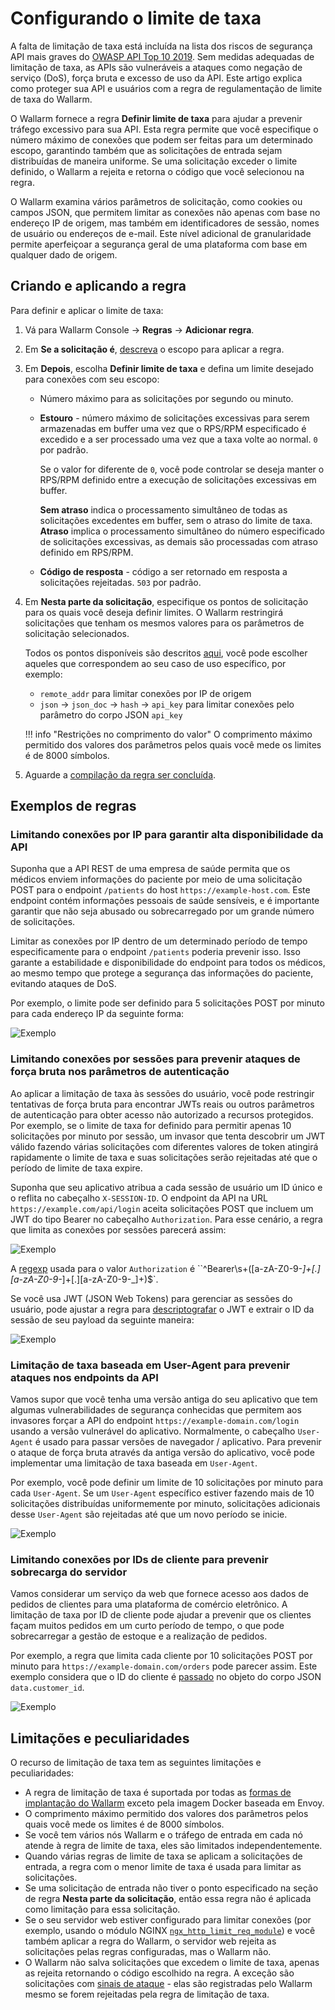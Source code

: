 # Configurando o limite de taxa

A falta de limitação de taxa está incluída na lista dos riscos de segurança API mais graves do [OWASP API Top 10 2019](https://github.com/OWASP/API-Security/blob/master/editions/2019/en/0xa4-lack-of-resources-and-rate-limiting.md). Sem medidas adequadas de limitação de taxa, as APIs são vulneráveis a ataques como negação de serviço (DoS), força bruta e excesso de uso da API. Este artigo explica como proteger sua API e usuários com a regra de regulamentação de limite de taxa do Wallarm.

O Wallarm fornece a regra **Definir limite de taxa** para ajudar a prevenir tráfego excessivo para sua API. Esta regra permite que você especifique o número máximo de conexões que podem ser feitas para um determinado escopo, garantindo também que as solicitações de entrada sejam distribuídas de maneira uniforme. Se uma solicitação exceder o limite definido, o Wallarm a rejeita e retorna o código que você selecionou na regra.

O Wallarm examina vários parâmetros de solicitação, como cookies ou campos JSON, que permitem limitar as conexões não apenas com base no endereço IP de origem, mas também em identificadores de sessão, nomes de usuário ou endereços de e-mail. Este nível adicional de granularidade permite aperfeiçoar a segurança geral de uma plataforma com base em qualquer dado de origem.

## Criando e aplicando a regra

Para definir e aplicar o limite de taxa:

1. Vá para Wallarm Console → **Regras** → **Adicionar regra**.
1. Em **Se a solicitação é**, [descreva](add-rule.md#branch-description) o escopo para aplicar a regra.
1. Em **Depois**, escolha **Definir limite de taxa** e defina um limite desejado para conexões com seu escopo:

    * Número máximo para as solicitações por segundo ou minuto.
    * **Estouro** - número máximo de solicitações excessivas para serem armazenadas em buffer uma vez que o RPS/RPM especificado é excedido e a ser processado uma vez que a taxa volte ao normal. `0` por padrão.

        Se o valor for diferente de `0`, você pode controlar se deseja manter o RPS/RPM definido entre a execução de solicitações excessivas em buffer.
        
        **Sem atraso** indica o processamento simultâneo de todas as solicitações excedentes em buffer, sem o atraso do limite de taxa. **Atraso** implica o processamento simultâneo do número especificado de solicitações excessivas, as demais são processadas com atraso definido em RPS/RPM.
    
    * **Código de resposta** - código a ser retornado em resposta a solicitações rejeitadas. `503` por padrão.
1. Em **Nesta parte da solicitação**, especifique os pontos de solicitação para os quais você deseja definir limites. O Wallarm restringirá solicitações que tenham os mesmos valores para os parâmetros de solicitação selecionados.

    Todos os pontos disponíveis são descritos [aqui](request-processing.md), você pode escolher aqueles que correspondem ao seu caso de uso específico, por exemplo:
    
    * `remote_addr` para limitar conexões por IP de origem
    *  `json` → `json_doc` → `hash` → `api_key` para limitar conexões pelo parâmetro do corpo JSON `api_key`

    !!! info "Restrições no comprimento do valor"
        O comprimento máximo permitido dos valores dos parâmetros pelos quais você mede os limites é de 8000 símbolos.
1. Aguarde a [compilação da regra ser concluída](compiling.md).

## Exemplos de regras

<!-- ### Limitando conexões de IP para prevenir ataques DoS no endpoint da API

Suponha que você tenha uma seção na IU que retorna uma lista de usuários, com um limite de 200 usuários por página. Para buscar a página, a IU envia uma solicitação ao servidor usando a seguinte URL: `https://example-domain.com/api/users?page=1&size=200`.

No entanto, um invasor pode explorar isso alterando o parâmetro `size` para um número excessivamente grande (por exemplo, 200.000), o que pode sobrecarregar o banco de dados e causar problemas de desempenho. Isso é conhecido como um ataque DoS (Negação de Serviço), onde a API se torna inoperante e incapaz de lidar com mais solicitações de qualquer cliente.

Limitar as conexões ao endpoint ajuda a prevenir esses ataques. Você pode limitar o número de conexões ao endpoint para 1000 por minuto. Isso assume que, em média, 200 usuários são solicitados 5 vezes por minuto. A regra especifica que esse limite se aplica a cada IP tentando acessar o endpoint dentro de um minuto. O [ponto](request-processing.md) `remote_address` é usado para identificar o endereço IP do solicitante.

![Exemplo](../../images/user-guides/rules/rate-limit-for-200-users.png) -->

### Limitando conexões por IP para garantir alta disponibilidade da API

Suponha que a API REST de uma empresa de saúde permita que os médicos enviem informações do paciente por meio de uma solicitação POST para o endpoint `/patients` do host `https://example-host.com`. Este endpoint contém informações pessoais de saúde sensíveis, e é importante garantir que não seja abusado ou sobrecarregado por um grande número de solicitações.

Limitar as conexões por IP dentro de um determinado período de tempo especificamente para o endpoint `/patients` poderia prevenir isso. Isso garante a estabilidade e disponibilidade do endpoint para todos os médicos, ao mesmo tempo que protege a segurança das informações do paciente, evitando ataques de DoS.

Por exemplo, o limite pode ser definido para 5 solicitações POST por minuto para cada endereço IP da seguinte forma:

![Exemplo](../../images/user-guides/rules/rate-limit-by-ip-for-patients.png)

### Limitando conexões por sessões para prevenir ataques de força bruta nos parâmetros de autenticação

Ao aplicar a limitação de taxa às sessões do usuário, você pode restringir tentativas de força bruta para encontrar JWTs reais ou outros parâmetros de autenticação para obter acesso não autorizado a recursos protegidos. Por exemplo, se o limite de taxa for definido para permitir apenas 10 solicitações por minuto por sessão, um invasor que tenta descobrir um JWT válido fazendo várias solicitações com diferentes valores de token atingirá rapidamente o limite de taxa e suas solicitações serão rejeitadas até que o período de limite de taxa expire.

Suponha que seu aplicativo atribua a cada sessão de usuário um ID único e o reflita no cabeçalho `X-SESSION-ID`. O endpoint da API na URL `https://example.com/api/login` aceita solicitações POST que incluem um JWT do tipo Bearer no cabeçalho `Authorization`. Para esse cenário, a regra que limita as conexões por sessões parecerá assim:

![Exemplo](../../images/user-guides/rules/rate-limit-for-jwt.png)

A [regexp](add-rule.md#condition-type-regex) usada para o valor `Authorization` é ``^Bearer\s+([a-zA-Z0-9-_]+[.][a-zA-Z0-9-_]+[.][a-zA-Z0-9-_]+)$`.

Se você usa JWT (JSON Web Tokens) para gerenciar as sessões do usuário, pode ajustar a regra para [descriptografar](request-processing.md#jwt) o JWT e extrair o ID da sessão de seu payload da seguinte maneira:

![Exemplo](../../images/user-guides/rules/rate-limit-for-session-in-jwt.png)

### Limitação de taxa baseada em User-Agent para prevenir ataques nos endpoints da API

Vamos supor que você tenha uma versão antiga do seu aplicativo que tem algumas vulnerabilidades de segurança conhecidas que permitem aos invasores forçar a API do endpoint `https://example-domain.com/login` usando a versão vulnerável do aplicativo. Normalmente, o cabeçalho `User-Agent` é usado para passar versões de navegador / aplicativo. Para prevenir o ataque de força bruta através da antiga versão do aplicativo, você pode implementar uma limitação de taxa baseada em `User-Agent`.

Por exemplo, você pode definir um limite de 10 solicitações por minuto para cada `User-Agent`. Se um `User-Agent` específico estiver fazendo mais de 10 solicitações distribuídas uniformemente por minuto, solicitações adicionais desse `User-Agent` são rejeitadas até que um novo período se inicie.

![Exemplo](../../images/user-guides/rules/rate-limit-by-user-agent.png)

<!-- ### Limitação de taxa baseada em endpoint para prevenir ataques DoS

A limitação de taxa também pode envolver a definição de um limite para o número de solicitações que podem ser feitas a um endpoint específico dentro de um período de tempo especificado, como 60 solicitações por minuto. Se um cliente exceder esse limite, solicitações adicionais são rejeitadas.

Isso ajuda a prevenir ataques DoS e garante que o aplicativo permaneça disponível para usuários legítimos. Também pode ajudar a reduzir a carga no servidor, melhorar o desempenho geral do aplicativo e prevenir outras formas de abuso ou uso indevido do aplicativo.

Nesse caso específico, a regra de limitação de taxa é aplicada às conexões por URI, o que significa que o Wallarm identifica automaticamente solicitações repetidas direcionadas a um único endpoint. Veja um exemplo de como essa regra funcionaria para todos os endpoints do host `https://example.com`:

* Limite: 60 solicitações por minuto (1 solicitação por segundo)
* Estouro: permitir até 20 solicitações por minuto (que pode ser útil se houver um pico súbito de tráfego)
* Sem atraso: processa 20 solicitações excessivas simultaneamente, sem o atraso do limite de taxa entre as solicitações
* Código de resposta: rejeita solicitações que excedem o limite e o estouro com o código 503
* O Wallarm identifica solicitações repetidas direcionadas a um único endpoint pelo [ponto](request-processing.md) `uri` 

    !!! info "Parâmetros de consulta não estão incluídos na URI"
        Essa regra limita solicitações direcionadas a qualquer caminho do domínio especificado que não contém parâmetros de consulta.

![Exemplo](../../images/user-guides/rules/rate-limit-by-uri.png) -->

### Limitando conexões por IDs de cliente para prevenir sobrecarga do servidor

Vamos considerar um serviço da web que fornece acesso aos dados de pedidos de clientes para uma plataforma de comércio eletrônico. A limitação de taxa por ID de cliente pode ajudar a prevenir que os clientes façam muitos pedidos em um curto período de tempo, o que pode sobrecarregar a gestão de estoque e a realização de pedidos.

Por exemplo, a regra que limita cada cliente por 10 solicitações POST por minuto para `https://example-domain.com/orders` pode parecer assim. Este exemplo considera que o ID do cliente é [passado](request-processing.md#json_doc) no objeto do corpo JSON `data.customer_id`.

![Exemplo](../../images/user-guides/rules/rate-limit-by-customer-id.png)

## Limitações e peculiaridades

O recurso de limitação de taxa tem as seguintes limitações e peculiaridades:

* A regra de limitação de taxa é suportada por todas as [formas de implantação do Wallarm](../../installation/supported-deployment-options.md) exceto pela imagem Docker baseada em Envoy.
* O comprimento máximo permitido dos valores dos parâmetros pelos quais você mede os limites é de 8000 símbolos.
* Se você tem vários nós Wallarm e o tráfego de entrada em cada nó atende à regra de limite de taxa, eles são limitados independentemente.
* Quando várias regras de limite de taxa se aplicam a solicitações de entrada, a regra com o menor limite de taxa é usada para limitar as solicitações.
* Se uma solicitação de entrada não tiver o ponto especificado na seção de regra **Nesta parte da solicitação**, então essa regra não é aplicada como limitação para essa solicitação.
* Se o seu servidor web estiver configurado para limitar conexões (por exemplo, usando o módulo NGINX [`ngx_http_limit_req_module`](http://nginx.org/en/docs/http/ngx_http_limit_req_module.html)) e você também aplicar a regra do Wallarm, o servidor web rejeita as solicitações pelas regras configuradas, mas o Wallarm não.
* O Wallarm não salva solicitações que excedem o limite de taxa, apenas as rejeita retornando o código escolhido na regra. A exceção são solicitações com [sinais de ataque](../../about-wallarm/protecting-against-attacks.md) - elas são registradas pelo Wallarm mesmo se forem rejeitadas pela regra de limitação de taxa.